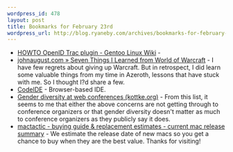 ```yaml
--- 
wordpress_id: 478
layout: post
title: Bookmarks for February 23rd
wordpress_url: http://blog.ryaneby.com/archives/bookmarks-for-february-23rd/
---
```

<ul>
<li><a href="http://gentoo-wiki.com/HOWTO_OpenID_Trac_plugin">HOWTO OpenID Trac plugin - Gentoo Linux Wiki</a> - </li>
<li><a href="http://johnaugust.com/archives/2007/seven-things-warcraft">johnaugust.com » Seven Things I Learned from World of Warcraft</a> - I have few regrets about giving up Warcraft. But in retrospect, I did learn some valuable things from my time in Azeroth, lessons that have stuck with me. So I thought I?d share a few.</li>
<li><a href="http://www.codeide.com/">CodeIDE</a> - Browser-based IDE.</li>
<li><a href="http://www.kottke.org/07/02/gender-diversity-at-web-conferences">Gender diversity at web conferences (kottke.org)</a> - From this list, it seems to me that either the above concerns are not getting through to conference organizers or that gender diversity doesn't matter as much to conference organizers as they publicly say it does.</li>
<li><a href="http://mactactic.com/">mactactic - buying guide &amp; replacement estimates - current mac release summary</a> - We estimate the release date of new macs so you get a chance to buy when they are the best value. Thanks for visiting!</li>

</ul>
